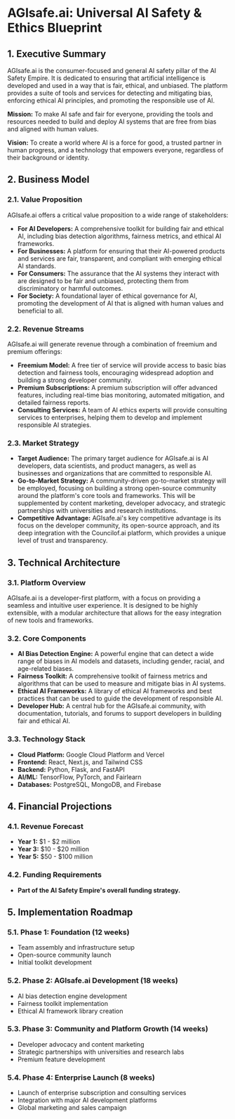 # AGIsafe.ai: Universal AI Safety & Ethics Blueprint

## 1. Executive Summary

AGIsafe.ai is the consumer-focused and general AI safety pillar of the AI Safety Empire. It is dedicated to ensuring that artificial intelligence is developed and used in a way that is fair, ethical, and unbiased. The platform provides a suite of tools and services for detecting and mitigating bias, enforcing ethical AI principles, and promoting the responsible use of AI.

**Mission:** To make AI safe and fair for everyone, providing the tools and resources needed to build and deploy AI systems that are free from bias and aligned with human values.

**Vision:** To create a world where AI is a force for good, a trusted partner in human progress, and a technology that empowers everyone, regardless of their background or identity.

## 2. Business Model

### 2.1. Value Proposition

AGIsafe.ai offers a critical value proposition to a wide range of stakeholders:

*   **For AI Developers:** A comprehensive toolkit for building fair and ethical AI, including bias detection algorithms, fairness metrics, and ethical AI frameworks.
*   **For Businesses:** A platform for ensuring that their AI-powered products and services are fair, transparent, and compliant with emerging ethical AI standards.
*   **For Consumers:** The assurance that the AI systems they interact with are designed to be fair and unbiased, protecting them from discriminatory or harmful outcomes.
*   **For Society:** A foundational layer of ethical governance for AI, promoting the development of AI that is aligned with human values and beneficial to all.

### 2.2. Revenue Streams

AGIsafe.ai will generate revenue through a combination of freemium and premium offerings:

*   **Freemium Model:** A free tier of service will provide access to basic bias detection and fairness tools, encouraging widespread adoption and building a strong developer community.
*   **Premium Subscriptions:** A premium subscription will offer advanced features, including real-time bias monitoring, automated mitigation, and detailed fairness reports.
*   **Consulting Services:** A team of AI ethics experts will provide consulting services to enterprises, helping them to develop and implement responsible AI strategies.

### 2.3. Market Strategy

*   **Target Audience:** The primary target audience for AGIsafe.ai is AI developers, data scientists, and product managers, as well as businesses and organizations that are committed to responsible AI.
*   **Go-to-Market Strategy:** A community-driven go-to-market strategy will be employed, focusing on building a strong open-source community around the platform's core tools and frameworks. This will be supplemented by content marketing, developer advocacy, and strategic partnerships with universities and research institutions.
*   **Competitive Advantage:** AGIsafe.ai's key competitive advantage is its focus on the developer community, its open-source approach, and its deep integration with the Councilof.ai platform, which provides a unique level of trust and transparency.

## 3. Technical Architecture

### 3.1. Platform Overview

AGIsafe.ai is a developer-first platform, with a focus on providing a seamless and intuitive user experience. It is designed to be highly extensible, with a modular architecture that allows for the easy integration of new tools and frameworks.

### 3.2. Core Components

*   **AI Bias Detection Engine:** A powerful engine that can detect a wide range of biases in AI models and datasets, including gender, racial, and age-related biases.
*   **Fairness Toolkit:** A comprehensive toolkit of fairness metrics and algorithms that can be used to measure and mitigate bias in AI systems.
*   **Ethical AI Frameworks:** A library of ethical AI frameworks and best practices that can be used to guide the development of responsible AI.
*   **Developer Hub:** A central hub for the AGIsafe.ai community, with documentation, tutorials, and forums to support developers in building fair and ethical AI.

### 3.3. Technology Stack

*   **Cloud Platform:** Google Cloud Platform and Vercel
*   **Frontend:** React, Next.js, and Tailwind CSS
*   **Backend:** Python, Flask, and FastAPI
*   **AI/ML:** TensorFlow, PyTorch, and Fairlearn
*   **Databases:** PostgreSQL, MongoDB, and Firebase

## 4. Financial Projections

### 4.1. Revenue Forecast

*   **Year 1:** $1 - $2 million
*   **Year 3:** $10 - $20 million
*   **Year 5:** $50 - $100 million

### 4.2. Funding Requirements

*   **Part of the AI Safety Empire's overall funding strategy.**

## 5. Implementation Roadmap

### 5.1. Phase 1: Foundation (12 weeks)

*   Team assembly and infrastructure setup
*   Open-source community launch
*   Initial toolkit development

### 5.2. Phase 2: AGIsafe.ai Development (18 weeks)

*   AI bias detection engine development
*   Fairness toolkit implementation
*   Ethical AI framework library creation

### 5.3. Phase 3: Community and Platform Growth (14 weeks)

*   Developer advocacy and content marketing
*   Strategic partnerships with universities and research labs
*   Premium feature development

### 5.4. Phase 4: Enterprise Launch (8 weeks)

*   Launch of enterprise subscription and consulting services
*   Integration with major AI development platforms
*   Global marketing and sales campaign


